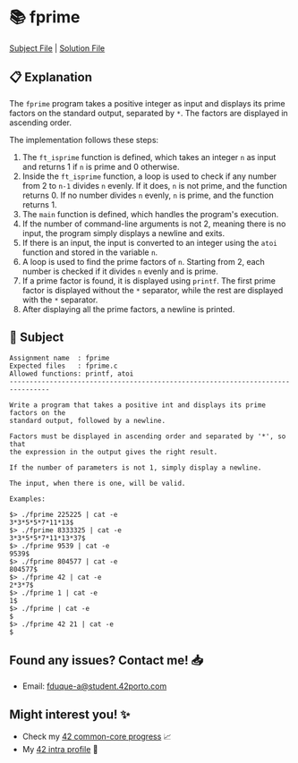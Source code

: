# :books: fprime

[Subject File](./subject.en.txt) | [Solution File](fprime.c)

## :clipboard: Explanation

The `fprime` program takes a positive integer as input and displays its prime factors on the standard output, separated by `*`. The factors are displayed in ascending order.

The implementation follows these steps:

1. The `ft_isprime` function is defined, which takes an integer `n` as input and returns 1 if `n` is prime and 0 otherwise.
2. Inside the `ft_isprime` function, a loop is used to check if any number from 2 to `n-1` divides `n` evenly. If it does, `n` is not prime, and the function returns 0. If no number divides `n` evenly, `n` is prime, and the function returns 1.
3. The `main` function is defined, which handles the program's execution.
4. If the number of command-line arguments is not 2, meaning there is no input, the program simply displays a newline and exits.
5. If there is an input, the input is converted to an integer using the `atoi` function and stored in the variable `n`.
6. A loop is used to find the prime factors of `n`. Starting from 2, each number is checked if it divides `n` evenly and is prime.
7. If a prime factor is found, it is displayed using `printf`. The first prime factor is displayed without the `*` separator, while the rest are displayed with the `*` separator.
8. After displaying all the prime factors, a newline is printed.

## :pencil: Subject

```
Assignment name  : fprime
Expected files   : fprime.c
Allowed functions: printf, atoi
--------------------------------------------------------------------------------

Write a program that takes a positive int and displays its prime factors on the
standard output, followed by a newline.

Factors must be displayed in ascending order and separated by '*', so that
the expression in the output gives the right result.

If the number of parameters is not 1, simply display a newline.

The input, when there is one, will be valid.

Examples:

$> ./fprime 225225 | cat -e
3*3*5*5*7*11*13$
$> ./fprime 8333325 | cat -e
3*3*5*5*7*11*13*37$
$> ./fprime 9539 | cat -e
9539$
$> ./fprime 804577 | cat -e
804577$
$> ./fprime 42 | cat -e
2*3*7$
$> ./fprime 1 | cat -e
1$
$> ./fprime | cat -e
$
$> ./fprime 42 21 | cat -e
$

```

## Found any issues? Contact me! 📥

- Email: fduque-a@student.42porto.com

## Might interest you! :sparkles:

- Check my [42 common-core progress](https://github.com/fduquea/42cursus) :chart_with_upwards_trend:
- My [42 intra profile](https://profile.intra.42.fr/users/fduque-a) :bust_in_silhouette: